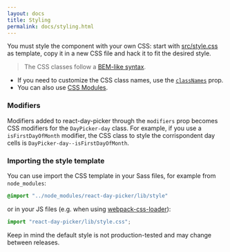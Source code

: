 ```yaml
---
layout: docs
title: Styling
permalink: docs/styling.html
---
```


You must style the component with your own CSS: start with [src/style.css](https://github.com/gpbl/react-day-picker/blob/master/src/style.css) as template, copy it in a new CSS file and hack it to fit the desired style.

> The CSS classes follow a [BEM-like syntax](https://css-tricks.com/bem-101/).

* If you need to customize the CSS class names, use the [`classNames`](api.md#classnames) prop.
* You can also use [CSS Modules](css-modules.md).

### Modifiers

Modifiers added to react-day-picker through the `modifiers` prop becomes CSS modifiers for the `DayPicker-day` class. For example, if you use a `isFirstDayOfMonth` modifier, the CSS class to style the corrispondent day cells is `DayPicker-day--isFirstDayOfMonth`.

### Importing the style template

You can use import the CSS template in your Sass files, for example from `node_modules`:

```css
@import "../node_modules/react-day-picker/lib/style"
```

or in your JS files (e.g. when using [webpack-css-loader](https://github.com/webpack/css-loader)):

```js
import "react-day-picker/lib/style.css";
```

Keep in mind the default style is not production-tested and may change between releases.
